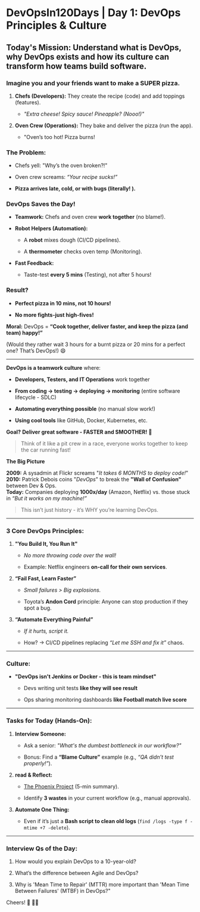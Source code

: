 


# DevOpsIn120Days | Day 1: DevOps Principles & Culture


## Today's Mission: Understand what is DevOps, why DevOps exists  and how its culture can transform how teams build software.

### Imagine you and your friends want to make a SUPER pizza.

1.  **Chefs (Developers):**  They create the recipe (code) and add toppings (features).
    
    -   _"Extra cheese! Spicy sauce! Pineapple? (Nooo!)"_
        
2.  **Oven Crew (Operations):**  They bake and deliver the pizza (run the app).
    
    -  "Oven’s too hot! Pizza burns! 
        

### **The Problem:**

-   Chefs yell:  "Why’s the oven broken?!"
    
-   Oven crew screams:  _“Your recipe sucks!”_
    
-   **Pizza arrives late, cold, or with bugs (literally! ).**
    

### **DevOps Saves the Day!**

-   **Teamwork:**  Chefs and oven crew  **work together**  (no blame!).
    
-   **Robot Helpers (Automation):**
    
    -   A  **robot**  mixes dough (CI/CD pipelines).
        
    -   A  **thermometer**  checks oven temp (Monitoring).
        
-   **Fast Feedback:**
    
    -   Taste-test  **every 5 mins**  (Testing), not after 5 hours!
        

### **Result?**

-   **Perfect pizza in 10 mins, not 10 hours!**
    
-   **No more fights-just high-fives!** 
    

**Moral:**  DevOps =  **“Cook together, deliver faster, and keep the pizza (and team) happy!”**

(Would they rather wait 3 hours for a burnt pizza or 20 mins for a perfect one? That’s DevOps!)  😄

---
**DevOps is a teamwork culture**  where:

-   **Developers, Testers, and IT Operations**  work together
    
-   **From coding → testing → deploying → monitoring**  (entire software lifecycle - SDLC)
    
-   **Automating everything possible**  (no manual slow work!)
    
-   **Using cool tools**  like GitHub, Docker, Kubernetes, etc.
    

**Goal?**  **Deliver great software - FASTER and SMOOTHER!**  🚀

> Think of it like a pit crew in a race, everyone works together to keep the car running fast!

**The Big Picture**

**2009:**  A sysadmin at Flickr screams "*It takes 6 MONTHS to deploy code!*"  
**2010:**  Patrick Debois coins  "*DevOps*"  to break the  **"Wall of Confusion"**  between Dev & Ops.  
**Today:**  Companies deploying  **1000x/day**  (Amazon, Netflix) vs. those stuck in  _“But it works on my machine!”_

> This isn’t just history - it’s WHY you’re learning DevOps.

---

### **3 Core DevOps Principles:**

1.  **"You Build It, You Run It"**
    
    -   _No more throwing code over the wall!_
        
    -   Example: Netflix engineers  **on-call for their own services**.
        
2.  **“Fail Fast, Learn Faster”**
    
    -   _Small failures > Big explosions._
        
    -   Toyota’s  **Andon Cord**  principle: Anyone can stop production if they spot a bug.
        
3.  **“Automate Everything Painful”**
    
    -   _If it hurts, script it._
        
    -   How? → CI/CD pipelines replacing  _“Let me SSH and fix it”_  chaos.
        

----------

### **Culture:**

-   **"DevOps isn't Jenkins or Docker - this is team mindset"**
    
    -   Devs writing unit tests  **like they will see result**
        
    -   Ops sharing monitoring dashboards  **like Football match live score**
        

----------

### **Tasks for Today (Hands-On):**

1.  **Interview Someone:**
    
    -   Ask a senior:  _"What's the dumbest bottleneck in our workflow?"_
        
    -   Bonus: Find a  **“Blame Culture”**  example (e.g.,  _“QA didn’t test properly!”_).
        
2.  **read & Reflect:**
    
    -   [The Phoenix Project](https://www.runn.io/blog/the-phoenix-project-summary)  (5-min summary).
        
    -   Identify  **3 wastes**  in your current workflow (e.g., manual approvals).
        
3.  **Automate One Thing:**
    
    -   Even if it’s just a  **Bash script to clean old logs**  (`find /logs -type f -mtime +7 -delete`).
        

----------

### Interview Qs of the Day:

1.  How would you explain DevOps to a 10-year-old?
    
2.  What’s the difference between Agile and DevOps?
    
3.  Why is 'Mean Time to Repair' (MTTR) more important than 'Mean Time Between Failures' (MTBF) in DevOps?"


Cheers! 🚀 🚀🚀